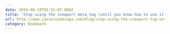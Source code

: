 ```yaml
---
date: 2018-06-18T05:52:07.000Z
title: 'Stop using the viewport meta tag (until you know how to use it) - htmlboy'
url: http://www.javierusobiaga.com/blog/stop-using-the-viewport-tag-until-you-know-ho/
category: bookmark
---
```

